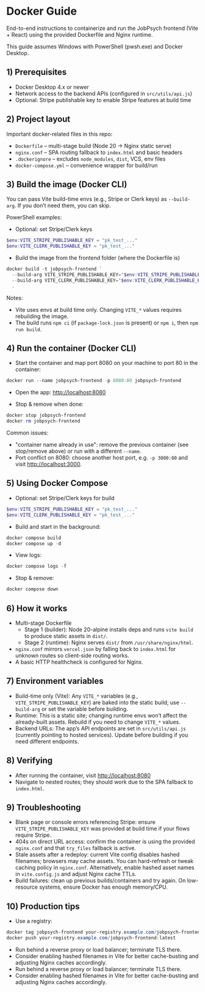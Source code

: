 # Docker Guide

End-to-end instructions to containerize and run the JobPsych frontend (Vite + React) using the provided Dockerfile and Nginx runtime.

This guide assumes Windows with PowerShell (pwsh.exe) and Docker Desktop.

## 1) Prerequisites

- Docker Desktop 4.x or newer
- Network access to the backend APIs (configured in `src/utils/api.js`)
- Optional: Stripe publishable key to enable Stripe features at build time

## 2) Project layout

Important docker-related files in this repo:

- `Dockerfile` – multi-stage build (Node 20 -> Nginx static serve)
- `nginx.conf` – SPA routing fallback to `index.html` and basic headers
- `.dockerignore` – excludes `node_modules`, `dist`, VCS, env files
- `docker-compose.yml` – convenience wrapper for build/run

## 3) Build the image (Docker CLI)

You can pass Vite build-time envs (e.g., Stripe or Clerk keys) as `--build-arg`. If you don’t need them, you can skip.

PowerShell examples:

- Optional: set Stripe/Clerk keys

```powershell
$env:VITE_STRIPE_PUBLISHABLE_KEY = "pk_test_..."
$env:VITE_CLERK_PUBLISHABLE_KEY = "pk_test_..."
```

- Build the image from the frontend folder (where the Dockerfile is)

```powershell
docker build -t jobpsych-frontend `
  --build-arg VITE_STRIPE_PUBLISHABLE_KEY="$env:VITE_STRIPE_PUBLISHABLE_KEY" `
  --build-arg VITE_CLERK_PUBLISHABLE_KEY="$env:VITE_CLERK_PUBLISHABLE_KEY" `
  .
```

Notes:

- Vite uses envs at build time only. Changing `VITE_*` values requires rebuilding the image.
- The build runs `npm ci` (if `package-lock.json` is present) or `npm i`, then `npm run build`.

## 4) Run the container (Docker CLI)

- Start the container and map port 8080 on your machine to port 80 in the container:

```powershell
docker run --name jobpsych-frontend -p 8080:80 jobpsych-frontend
```

- Open the app: <http://localhost:8080>

- Stop & remove when done:

```powershell
docker stop jobpsych-frontend
docker rm jobpsych-frontend
```

Common issues:

- "container name already in use": remove the previous container (see stop/remove above) or run with a different `--name`.
- Port conflict on 8080: choose another host port, e.g. `-p 3000:80` and visit <http://localhost:3000>.

## 5) Using Docker Compose

- Optional: set Stripe/Clerk keys for build

```powershell
$env:VITE_STRIPE_PUBLISHABLE_KEY = "pk_test_..."
$env:VITE_CLERK_PUBLISHABLE_KEY = "pk_test_..."
```

- Build and start in the background:

```powershell
docker compose build
docker compose up -d
```

- View logs:

```powershell
docker compose logs -f
```

- Stop & remove:

```powershell
docker compose down
```

## 6) How it works

- Multi-stage Dockerfile
  - Stage 1 (builder): Node 20-alpine installs deps and runs `vite build` to produce static assets in `dist/`.
  - Stage 2 (runtime): Nginx serves `dist/` from `/usr/share/nginx/html`.
- `nginx.conf` mirrors `vercel.json` by falling back to `index.html` for unknown routes so client-side routing works.
- A basic HTTP healthcheck is configured for Nginx.

## 7) Environment variables

- Build-time only (Vite): Any `VITE_*` variables (e.g., `VITE_STRIPE_PUBLISHABLE_KEY`) are baked into the static build; use `--build-arg` or set the variable before building.
- Runtime: This is a static site; changing runtime envs won’t affect the already-built assets. Rebuild if you need to change `VITE_*` values.
- Backend URLs: The app’s API endpoints are set in `src/utils/api.js` (currently pointing to hosted services). Update before building if you need different endpoints.

## 8) Verifying

- After running the container, visit <http://localhost:8080>
- Navigate to nested routes; they should work due to the SPA fallback to `index.html`.

## 9) Troubleshooting

- Blank page or console errors referencing Stripe: ensure `VITE_STRIPE_PUBLISHABLE_KEY` was provided at build time if your flows require Stripe.
- 404s on direct URL access: confirm the container is using the provided `nginx.conf` and that `try_files` fallback is active.
- Stale assets after a redeploy: current Vite config disables hashed filenames; browsers may cache assets. You can hard-refresh or tweak caching policy in `nginx.conf`. Alternatively, enable hashed asset names in `vite.config.js` and adjust Nginx cache TTLs.
- Build failures: clean up previous builds/containers and try again. On low-resource systems, ensure Docker has enough memory/CPU.

## 10) Production tips

- Use a registry:

```powershell
docker tag jobpsych-frontend your-registry.example.com/jobpsych-frontend:latest
docker push your-registry.example.com/jobpsych-frontend:latest
```

- Run behind a reverse proxy or load balancer; terminate TLS there.
- Consider enabling hashed filenames in Vite for better cache-busting and adjusting Nginx caches accordingly.
- Run behind a reverse proxy or load balancer; terminate TLS there.
- Consider enabling hashed filenames in Vite for better cache-busting and adjusting Nginx caches accordingly.
